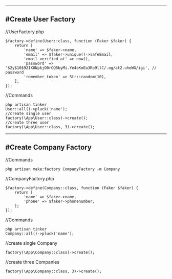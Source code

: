 -----------
#Create User Factory
-----------
//UserFactory.php 
```
$factory->define(User::class, function (Faker $faker) {
    return [
        'name' => $faker->name,
        'email' => $faker->unique()->safeEmail,
        'email_verified_at' => now(),
        'password' => '$2y$10$92IXUNpkjO0rOQ5byMi.Ye4oKoEa3Ro9llC/.og/at2.uheWG/igi', // password
        'remember_token' => Str::random(10),
    ];
});
```
//Commands
```
php artisan tinker
User::all()->pluck('name');
//create single user
factory(\App\User::class)->create();
//create three user
factory(\App\User::class, 3)->create();
```
-----------
#Create Company Factory
-----------

//Commands
```
php artisan make:factory CompanyFactory -m Company
```
//CompanyFactory.php
```
$factory->define(Company::class, function (Faker $faker) {
    return [
        'name' => $faker->name,
        'phone' => $faker->phonenumber,
    ];
});
```
//Commands
```
php artisan tinker
Company::all()->pluck('name');
```
//create single Company
```
factory(\App\Company::class)->create();
```
//create three Companies
```
factory(\App\Company::class, 3)->create();
```
